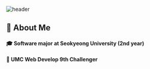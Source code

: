 <!--Header-->
![header](https://capsule-render.vercel.app/api?type=waving&color=ADD8E6&height=300&section=header&text=Nayun's%20Github&fontSize=70)
  
<div>
  <!--Body-->
  
  ## 👀 About Me
  #### :mortar_board: Software major at Seokyeong University (2nd year) <br/>
  #### :book: UMC Web Develop 9th Challenger <br />
  <br/>
  <br/>
</div>
